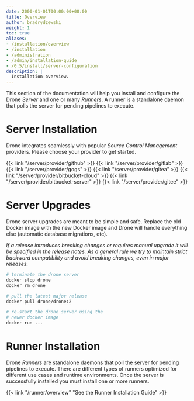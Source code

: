 ```yaml
---
date: 2000-01-01T00:00:00+00:00
title: Overview
author: bradrydzewski
weight: 1
toc: true
aliases:
- /installation/overview
- /installation
- /administration
- /admin/installation-guide
- /0.5/install/server-configuration
description: |
  Installation overview.
---
```


This section of the documentation will help you install and configure the Drone _Server_ and one or many _Runners_. A runner is a standalone daemon that polls the server for pending pipelines to execute.

# Server Installation

Drone integrates seamlessly with popular _Source Control Management_ providers. Please choose your provider to get started.

{{< link "/server/provider/github" >}}
{{< link "/server/provider/gitlab" >}}
{{< link "/server/provider/gogs" >}}
{{< link "/server/provider/gitea" >}}
{{< link "/server/provider/bitbucket-cloud" >}}
{{< link "/server/provider/bitbucket-server" >}}
{{< link "/server/provider/gitee" >}}

# Server Upgrades

Drone server upgrades are meant to be simple and safe. Replace the old Docker image with the new Docker image and Drone will handle everything else (automatic database migrations, etc).

_If a release introduces breaking changes or requires manual upgrade it will be specified in the release notes. As a general rule we try to maintain strict backward compatibility and avoid breaking changes, even in major releases._

```sh {linenos=table}
# terminate the drone server
docker stop drone
docker rm drone

# pull the latest major release
docker pull drone/drone:2

# re-start the drone server using the
# newer docker image
docker run ... 
```

# Runner Installation

Drone _Runners_ are standalone daemons that poll the server for pending pipelines to execute. There are different types of runners optimized for different use cases and runtime environments. Once the server is successfully installed you must install one or more runners.

{{< link "/runner/overview" "See the Runner Installation Guide" >}}
